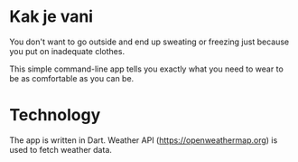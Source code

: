 # Kak je vani

You don't want to go outside and end up sweating or freezing just because you put on inadequate clothes.

This simple command-line app tells you exactly what you need to wear to be as comfortable as you can be.

# Technology

The app is written in Dart.
Weather API (https://openweathermap.org) is used to fetch weather data.
